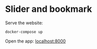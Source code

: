 # Slider and bookmark

Serve the website:

```
docker-compose up
```

Open the app: [localhost:8000](http://localhost:8000/)
